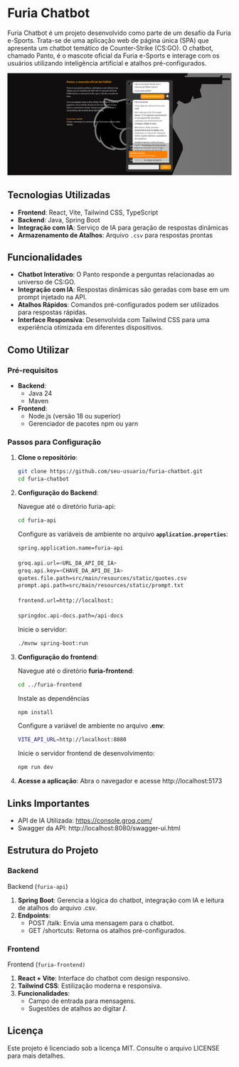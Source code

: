# Furia Chatbot

Furia Chatbot é um projeto desenvolvido como parte de um desafio da Furia e-Sports. Trata-se de uma aplicação web de página única (SPA) que apresenta um chatbot temático de Counter-Strike (CS:GO). O chatbot, chamado Panto, é o mascote oficial da Furia e-Sports e interage com os usuários utilizando inteligência artificial e atalhos pré-configurados.

![Desktop screenshot exemplo](/docs/screen_desktop.png)


## Tecnologias Utilizadas

- **Frontend**: React, Vite, Tailwind CSS, TypeScript
- **Backend**: Java, Spring Boot
- **Integração com IA**: Serviço de IA para geração de respostas dinâmicas
- **Armazenamento de Atalhos**: Arquivo `.csv` para respostas prontas

## Funcionalidades

- **Chatbot Interativo**: O Panto responde a perguntas relacionadas ao universo de CS:GO.
- **Integração com IA**: Respostas dinâmicas são geradas com base em um prompt injetado na API.
- **Atalhos Rápidos**: Comandos pré-configurados podem ser utilizados para respostas rápidas.
- **Interface Responsiva**: Desenvolvida com Tailwind CSS para uma experiência otimizada em diferentes dispositivos.

## Como Utilizar

### Pré-requisitos

- **Backend**:
  - Java 24
  - Maven
- **Frontend**:
  - Node.js (versão 18 ou superior)
  - Gerenciador de pacotes npm ou yarn

### Passos para Configuração

1. **Clone o repositório**:
   ```bash
   git clone https://github.com/seu-usuario/furia-chatbot.git
   cd furia-chatbot

2. **Configuração do Backend**:
    
    Navegue até o diretório furia-api:
    ```bash
    cd furia-api
    ```

    Configure as variáveis de ambiente no arquivo **`application.properties`**:
    ```bash
    spring.application.name=furia-api

    groq.api.url=<URL_DA_API_DE_IA>
    groq.api.key=<CHAVE_DA_API_DE_IA>
    quotes.file.path=src/main/resources/static/quotes.csv
    prompt.api.path=src/main/resources/static/prompt.txt
    
    frontend.url=http://localhost:

    springdoc.api-docs.path=/api-docs
    ```


    Inicie o servidor:
    ```bash
    ./mvnw spring-boot:run
    ```
3. **Configuração do frontend**:
   
   Navegue até o diretório **furia-frontend**:
   ```bash
   cd ../furia-frontend
   ```

   Instale as dependências
   ```bash
   npm install
   ```

   Configure a variável de ambiente no arquivo **.env**:
   ```bash
   VITE_API_URL=http://localhost:8080
   ```

   Inicie o servidor frontend de desenvolvimento:
   ```bash
   npm run dev
   ```
4. **Acesse a aplicação**:
   Abra o navegador e acesse http://localhost:5173

## Links Importantes
- API de IA Utilizada: https://console.groq.com/
- Swagger da API: http://localhost:8080/swagger-ui.html
  
## Estrutura do Projeto

### Backend
Backend (`furia-api`)

1. **Spring Boot**: 
   Gerencia a lógica do chatbot, integração com IA e leitura de atalhos do arquivo .csv.
2. **Endpoints**:
    - POST /talk: Envia uma mensagem para o chatbot.
    - GET /shortcuts: Retorna os atalhos pré-configurados.
  
### Frontend
Frontend (`furia-frontend)`

1. **React + Vite**: 
   Interface do chatbot com design responsivo.
2. **Tailwind CSS**:
   Estilização moderna e responsiva.
3. **Funcionalidades**:
   - Campo de entrada para mensagens.
   - Sugestões de atalhos ao digitar **/**.
  

## Licença
Este projeto é licenciado sob a licença MIT. Consulte o arquivo LICENSE para mais detalhes.
